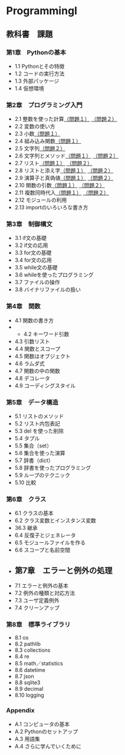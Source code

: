 # ProgrammingI
## 教科書　課題
### 第1章　Pythonの基本
- 1.1 Pythonとその特徴
- 1.2 コードの実行方法
- 1.3 外部パッケージ
- 1.4 仮想環境
### 第2章　プログラミング入門
- 2.1 整数を使った計算[（問題１）](./CHAPTER02/Q2_1_1.py) [（問題２）](./CHAPTER02/Q2_1_2.py)
- 2.2 変数の使い方
- 2.3 小数[（問題１）](./CHAPTER02/Q2_3_1.py)
- 2.4 組み込み関数[（問題１）](./CHAPTER02/Q2_4_1.py)
- 2.5 文字列[（問題２）](./CHAPTER02/Q2_5_2.py)
- 2.6 文字列とメソッド[（問題１）](./CHAPTER02/Q2_6_1.py) [（問題２）](./CHAPTER02/Q2_6_2.py)
- 2.7 リスト[（問題１）](./CHAPTER02/Q2_7_1.py) [（問題２）](./CHAPTER02/Q2_7_2.py)
- 2.8 リストと添え字[（問題１）](./CHAPTER02/Q2_8_1.py) [（問題２）](./CHAPTER02/Q2_8_2.py)
- 2.9 演算子と真偽値[（問題１）](./CHAPTER02/Q2_9_1.py) [（問題２）](./CHAPTER02/Q2_9_2.py)
- 2.10 関数の引数[（問題１）](./CHAPTER02/Q2_10_1.py) [（問題２）](./CHAPTER02/Q2_10_2.py)
- 2.11 複数同時代入[（問題１）](./CHAPTER02/Q2_11_1.py) [（問題２）](./CHAPTER02/Q2_11_2.py)
- 2.12 モジュールの利用
- 2.13 importのいろいろな書き方
### 第3章　制御構文
- 3.1 if文の基礎
- 3.2 if文の応用
- 3.3 for文の基礎
- 3.4 for文の応用
- 3.5 while文の基礎
- 3.6 whileを使ったプログラミング
- 3.7 ファイルの操作
- 3.8 バイナリファイルの扱い
### 第4章　関数
- 4.1 関数の書き方
- - 4.2 キーワード引数
- 4.3 引数リスト
- 4.4 関数とスコープ
- 4.5 関数はオブジェクト
- 4.6 ラムダ式
- 4.7 関数の中の関数
- 4.8 デコレータ
- 4.9 コーディングスタイル
### 第5章　データ構造
- 5.1 リストのメソッド
- 5.2 リスト内包表記
- 5.3 del を使った削除
- 5.4 タプル
- 5.5 集合（set）
- 5.6 集合を使った演算
- 5.7 辞書（dict）
- 5.8 辞書を使ったプログラミング
- 5.9 ループのテクニック
- 5.10 比較
### 第6章　クラス
- 6.1 クラスの基本
- 6.2 クラス変数とインスタンス変数
- 36.3 継承
- 6.4 反復子とジェネレータ
- 6.5 モジュールファイルを作る
- 6.6 スコープと名前空間
- ## 第7章　エラーと例外の処理
- 7.1 エラーと例外の基本
- 7.2 例外の種類と対応方法
- 7.3 ユーザ定義例外
- 7.4 クリーンアップ
### 第8章　標準ライブラリ
- 8.1 os
- 8.2 pathlib
- 8.3 collections
- 8.4 re
- 8.5 math／statistics
- 8.6 datetime
- 8.7 json
- 8.8 sqlite3
- 8.9 decimal
- 8.10 logging
### Appendix
- A.1 コンピュータの基本
- A.2 Pythonのセットアップ
- A.3 用語集
- A.4 さらに学んでいくために
